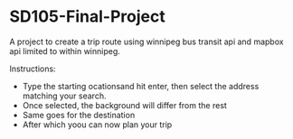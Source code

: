 # SD105-Final-Project
 A project to create a trip route using winnipeg bus transit api and mapbox api limited to within winnipeg.

Instructions:
- Type the starting ocationsand hit enter, then select the address matching your search.
- Once selected, the background will differ from the rest
- Same goes for the destination
- After which yoou can now plan your trip
